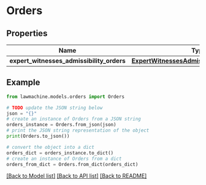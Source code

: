 # Orders


## Properties

Name | Type | Description | Notes
------------ | ------------- | ------------- | -------------
**expert_witnesses_admissibility_orders** | [**ExpertWitnessesAdmissibilityOrderByStatus**](ExpertWitnessesAdmissibilityOrderByStatus.md) |  | 

## Example

```python
from lawmachine.models.orders import Orders

# TODO update the JSON string below
json = "{}"
# create an instance of Orders from a JSON string
orders_instance = Orders.from_json(json)
# print the JSON string representation of the object
print(Orders.to_json())

# convert the object into a dict
orders_dict = orders_instance.to_dict()
# create an instance of Orders from a dict
orders_from_dict = Orders.from_dict(orders_dict)
```
[[Back to Model list]](../README.md#documentation-for-models) [[Back to API list]](../README.md#documentation-for-api-endpoints) [[Back to README]](../README.md)


